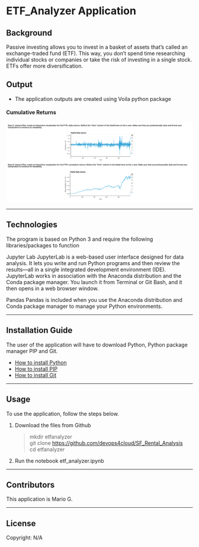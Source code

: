 # ETF_Analyzer Application

## Background
 Passive investing allows you to invest in a basket of assets that’s called an exchange-traded fund (ETF). This way, you don’t spend time researching individual stocks or companies or take the risk of investing in a single stock. ETFs offer more diversification.


## Output

- The application outputs are created using Voila python package


#### Cumulative Returns
<img src="./Images/voila2.png"> <br>


---

## Technologies

The program is based on Python 3 and require the following libraries/packages to function

Jupyter Lab
JupyterLab is a web-based user interface designed for data analysis. It lets you write and run Python programs and then review the results—all in a single integrated development environment (IDE). JupyterLab works in association with the Anaconda distribution and the Conda package manager. You launch it from Terminal or Git Bash, and it then opens in a web browser window.

Pandas
Pandas is included when you use the Anaconda distribution and Conda package manager to manage your Python environments.

---

## Installation Guide

The user of the application will have to download Python,   Python package manager PIP and Git.

   - [How to install Python](https://www.python.org/downloads/) 
   - [How to install PIP ](https://pip.pypa.io/en/stable/installation/) 
   - [How to install Git ](https://git-scm.com/book/en/v2/Getting-Started-Installing-Git) 
   

---

## Usage

To use the application, follow the steps below.

1. Download the files from Github
    > mkdir etfanalyzer <br>
    > git clone [https://github.com/devops4cloud/SF_Rental_Analysis ](https://github.com/devops4cloud/ETF_Analyzer)<br>
    > cd etfanalyzer
   
2. Run the notebook etf_analyzer.ipynb


---

## Contributors

This application is Mario G.

---

## License

Copyright: N/A
